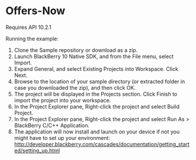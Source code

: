 # Offers-Now

Requires API 10.2.1

Running the example:

1. Clone the Sample repository or download as a zip.
2. Launch BlackBerry 10 Native SDK, and from the File menu, select Import.
3. Expand General, and select Existing Projects into Workspace. Click Next.
4. Browse to the location of your sample directory (or extracted folder in case you downloaded the zip), and then click OK.
5. The project will be displayed in the Projects section. 
   Click Finish to import the project into your workspace.
6. In the Project Explorer pane, Right-click the project and select Build Project.
7. In the Project Explorer pane, Right-click the project and select Run As > BlackBerry C/C++ Application.
8. The application will now install and launch on your device if not you might
   have to set up your environment: 
   http://developer.blackberry.com/cascades/documentation/getting_started/setting_up.html
